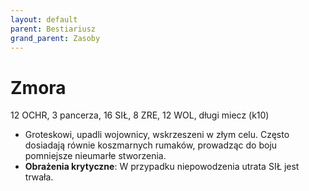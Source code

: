 ```yaml
---
layout: default
parent: Bestiariusz
grand_parent: Zasoby
---
```


# Zmora

12 OCHR, 3 pancerza, 16 SIŁ, 8 ZRE, 12 WOL, długi miecz (k10)

- Groteskowi, upadli wojownicy, wskrzeszeni w złym celu. Często dosiadają równie koszmarnych rumaków, prowadząc do boju pomniejsze nieumarłe stworzenia.
- **Obrażenia krytyczne**: W przypadku niepowodzenia utrata SIŁ jest trwała.
